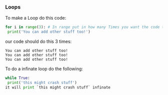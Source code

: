 ### Loops
To make a Loop do this code:
```python
for i in range(3): # In range put in how many Times you want the code to repeat
 print('You can add other stuff too!')
```
our code should do this 3 times:
```
You can add other stuff too!
You can add other stuff too!
You can add other stuff too!
```
To do a infinate loop do the following:
```python
while True:
 print('this might crash stuff')
it will print `this might crash stuff` infinate
